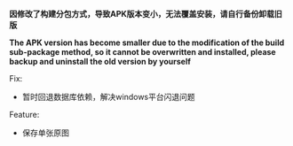 **因修改了构建分包方式，导致APK版本变小，无法覆盖安装，请自行备份卸载旧版**

**The APK version has become smaller due to the modification of the build sub-package method, so it cannot be overwritten and installed, please backup and uninstall the old version by yourself**

Fix:
- 暂时回退数据库依赖，解决windows平台闪退问题

Feature:
- 保存单张原图